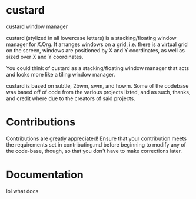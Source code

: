 # custard

custard window manager

custard (stylized in all lowercase letters) is a stacking/floating window manager for X.Org. It arranges windows on a grid, i.e. there is a virtual grid on the screen, windows are positioned by X and Y coordinates, as well as sized over X and Y coordinates.

You could think of custard as a stacking/floating window manager that acts and looks more like a tiling window manager.

custard is based on subtle, 2bwm, swm, and howm. Some of the codebase was based off of code from the various projects listed, and as such, thanks, and credit where due to the creators of said projects.

# Contributions

Contributions are greatly appreciated! Ensure that your contribution meets the requirements set in contributing.md before beginning to modify any of the code-base, though, so that you don't have to make corrections later.

# Documentation
lol what docs
